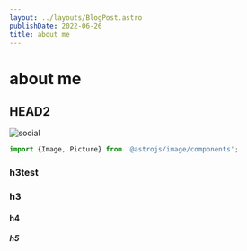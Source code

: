 ```yaml
---
layout: ../layouts/BlogPost.astro
publishDate: 2022-06-26
title: about me
---
```


# about me

## HEAD2

![social](/assets/social.png)

```ts {}
import {Image, Picture} from '@astrojs/image/components';
```

<h3>h3test</h3>

### h3

#### h4

##### h5
